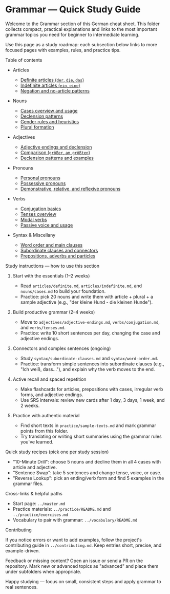 # Grammar — Quick Study Guide

Welcome to the Grammar section of this German cheat sheet. This folder collects compact, practical explanations and links to the most important grammar topics you need for beginner to intermediate learning.

Use this page as a study roadmap: each subsection below links to more focused pages with examples, rules, and practice tips.

Table of contents

- Articles
	- [Definite articles (`der`, `die`, `das`)](articles/definite.md)
	- [Indefinite articles (`ein`, `eine`)](articles/indefinite.md)
	- [Negation and no-article patterns](articles/negative.md)

- Nouns
	- [Cases overview and usage](nouns/cases.md)
	- [Declension patterns](nouns/declension.md)
	- [Gender rules and heuristics](nouns/gender.md)
	- [Plural formation](nouns/plurals.md)

- Adjectives
	- [Adjective endings and declension](adjectives/adjective-endings.md)
	- [Comparison (`größer`, `am größten`)](adjectives/comparison.md)
	- [Declension patterns and examples](adjectives/declension.md)

- Pronouns
	- [Personal pronouns](pronouns/personal.md)
	- [Possessive pronouns](pronouns/possessive.md)
	- [Demonstrative, relative, and reflexive pronouns](pronouns/demonstrative.md)

- Verbs
	- [Conjugation basics](verbs/conjugation.md)
	- [Tenses overview](verbs/tenses.md)
	- [Modal verbs](verbs/modal-verbs.md)
	- [Passive voice and usage](verbs/passive-voice.md)

- Syntax & Miscellany
	- [Word order and main clauses](syntax/word-order.md)
	- [Subordinate clauses and connectors](syntax/subordinate-clauses.md)
	- [Prepositions, adverbs and particles](miscellany/prepositions.md)

Study instructions — how to use this section

1. Start with the essentials (1–2 weeks)
	 - Read `articles/definite.md`, `articles/indefinite.md`, and `nouns/cases.md` to build your foundation.
	 - Practice: pick 20 nouns and write them with article + plural + a sample adjective (e.g., "der kleine Hund - die kleinen Hunde").

2. Build productive grammar (2–4 weeks)
	 - Move to `adjectives/adjective-endings.md`, `verbs/conjugation.md`, and `verbs/tenses.md`.
	 - Practice: write 10 short sentences per day, changing the case and adjective endings.

3. Connectors and complex sentences (ongoing)
	 - Study `syntax/subordinate-clauses.md` and `syntax/word-order.md`.
	 - Practice: transform simple sentences into subordinate clauses (e.g., "Ich weiß, dass..."), and explain why the verb moves to the end.

4. Active recall and spaced repetition
	 - Make flashcards for articles, prepositions with cases, irregular verb forms, and adjective endings.
	 - Use SRS intervals: review new cards after 1 day, 3 days, 1 week, and 2 weeks.

5. Practice with authentic material
	 - Find short texts in `practice/sample-texts.md` and mark grammar points from this folder.
	 - Try translating or writing short summaries using the grammar rules you've learned.

Quick study recipes (pick one per study session)
- "10-Minute Drill": choose 5 nouns and decline them in all 4 cases with article and adjective.
- "Sentence Swap": take 5 sentences and change tense, voice, or case.
- "Reverse Lookup": pick an ending/verb form and find 5 examples in the grammar files.

Cross-links & helpful paths
- Start page: `../master.md`
- Practice materials: `../practice/README.md` and `../practice/exercises.md`
- Vocabulary to pair with grammar: `../vocabulary/README.md`

Contributing

If you notice errors or want to add examples, follow the project's contributing guide in `../contributing.md`. Keep entries short, precise, and example-driven.

Feedback or missing content?
Open an issue or send a PR on the repository. Mark new or advanced topics as "advanced" and place them under subfolders when appropriate.

Happy studying — focus on small, consistent steps and apply grammar to real sentences.

